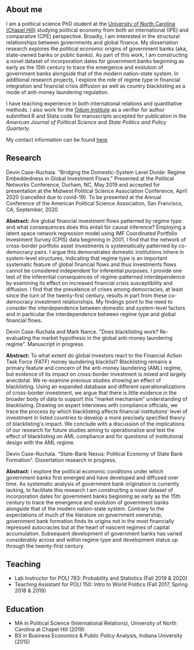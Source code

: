 ## About me

I am a political science PhD student at the <a href="https://politicalscience.unc.edu/">University of North Carolina (Chapel Hill)</a> studying political economy from both an international (IPE) and comparative (CPE) perspective. Broadly, I am interested in the structural relationships between governments and global finance. My dissertation research explores the political economic origins of government banks (aka, state-owned banks or public banks). As part of this work, I am constructing a novel dataset of incorporation dates for government banks beginning as early as the 15th century to trace the emergence and evolution of government banks alongside that of the modern nation-state system. In additional research projects, I explore the role of regime type in financial integration and financial crisis diffusion as well as country blacklisting as a mode of anti-money laundering regulation.  

I have teaching experience in both international relations and quantitative methods. I also work for the <a href="https://odum.unc.edu/">Odum Institute</a> as a verifier for author submitted R and Stata code for manuscripts accepted for publication in the *American Journal of Political Science* and *State Politics and Policy Quarterly*. 

My contact information can be found <a href="https://politicalscience.unc.edu/staff/devin-case-ruchala/">here</a>

## Research

Devin Case-Ruchala. "Bridging the Domestic-System Level Divide: Regime Embeddedness in Global Investment Flows." Presented at the Political Networks Conference, Durham, NC, May 2019 and accepted for presentation at the Midwest Political Science Association Conference, April 2020 (cancelled due to covid-19). To be presented at the Annual Conference of the American Political Science Association, San Francisco, CA, September, 2020

**Abstract:** Are global financial investment flows patterned by regime type and what consequences does this entail for causal inference? Employing a latent space network regression model using IMF Coordinated Portfolio Investment Survey (CPIS) data beginning in 2001, I find that the network of cross-border portfolio asset investments is systematically patterned by co-democracy pairs. I argue this demonstrates domestic institutions inhere in system-level structures, indicating that regime type is an important systematic feature of global financial flows and thus investments flows cannot be considered independent for inferential purposes. I provide one test of the inferential consequences of regime-patterned interdependence by examining its effect on increased financial crisis susceptibility and diffusion. I find that the prevalence of crises among democracies, at least since the turn of the twenty-first century, results in part from these co-democracy investment relationships. My findings point to the need to consider the interdependence between domestic and system-level factors and in particular the interdependence between regime type and global financial flows. 

Devin Case-Ruchala and Mark Nance. "Does blacklisting work? Re-evaluating the market hypothesis in the global anti-money laundering regime". Manuscript in progress.

**Abstract:** To what extent do global investors react to the Financial Action Task Force (FATF) money laundering blacklist? Blacklisting remains a primary feature and concern of the anti-money laundering (AML) regime, but evidence of its impact on cross-border investment is mixed and largely anecdotal. We re-examine previous studies showing an effect of blacklisting. Using an expanded database and different operationalizations of cross-border investment, we argue that there is little evidence in the broader body of data to support this “market mechanism” understanding of blacklisting. Drawing on expert interviews with compliance officials, we trace the process by which blacklisting affects financial institutions’ level of investment in listed countries to develop a more precisely specified theory of blacklisting's impact. We conclude with a discussion of the implications of our research for future studies aiming to operationalize and test the effect of blacklisting on AML compliance and for questions of institutional design with the AML regime.

Devin Case-Ruchala. "State-Bank Nexus: Political Economy of State Bank Formation". Dissertation research in progress.

**Abstract:** I explore the political economic conditions under which government banks first emerged and have developed and diffused over time. As systematic analysis of government bank origination is currently lacking, to facilitate this research I am constructing a novel dataset of incorporation dates for government banks beginning as early as the 15th century to trace the emergence and evolution of government banks alongside that of the modern nation-state system. Contrary to the expectations of much of the literature on government ownership, government bank formation finds its origins not in the most financially repressed autocracies but at the heart of nascent regimes of capital accumulation. Subsequent development of government banks has varied considerably across and within regime type and development status up through the twenty-first century.

## Teaching

+ Lab Instructor for POLI 783: Probability and Statistics (Fall 2019 & 2020)
+ Teaching Assistant for POLI 150: Intro to World Politics (Fall 2017, Spring 2018 & 2019) 

## Education

+ MA in Political Science (International Relations), University of North Carolina at Chapel Hill (2019)
+ BS in Business Economics & Public Policy Analysis, Indiana University (2015)
